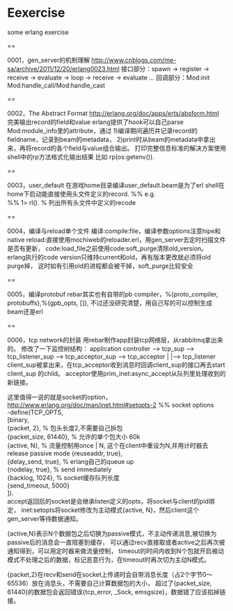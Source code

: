 Eexercise
=========

some erlang exercise

==

0001，gen_server的机制理解
http://www.cnblogs.com/me-sa/archive/2011/12/20/erlang0023.html
接口部分：spawn -> register -> receive -> evaluate -> loop  -> receive -> evaluate ...
回调部分：Mod:init    Mod:handle_call/Mod:handle_cast

==

0002，The Abstract Format
http://erlang.org/doc/apps/erts/absform.html
完美输出record的field和value
erlang提供了hook可以自己parse Mod:module_info里的attribute，通过
1)编译期间遍历并记录record的fieldname，记录到beam的metadata，
2)print时从beam的metadata中拿出来，再将record的各个field与value组合输出。
打印完整信息标准的解决方案使用shell中的rp方法格式化输出结果 比如 rp(os:getenv()).

==

0003，user_default
在游戏home目录编译user_default.beam是为了erl shell在home下启动能直接使用头文件定义的record.
%% e.g.                                   
%% 1> rl(). % 列出所有头文件中定义的recode 

==

0004，编译与reload单个文件
编译:compile:file，编译参数options注意hipe和native
reload:直接使用mochiweb的reloader.erl，用gen_server去定时扫描文件是否有更新，
code:load_file之前使用code:soft_purge清除old_version。
erlang执行的code version只维持current和old，再有版本更改就必须将old purge掉，
这时如有引用old的进程都会被干掉，soft_purge比较安全

==

0005，编译protobuf
rebar其实也有自带的pb compiler，%{proto_compiler, protobuffs},%{gpb_opts, []},
不过还没研究清楚，用自己写的可以控制生成beam还是erl

==

0006，tcp network的封装
用rebar制作app封装tcp网络层，从rabbitmq拿出来的。
修改了一下监控树结构：
application controller ——> tcp_sup ——> tcp_listener_sup ——> tcp_acceptor_sup ——> tcp_acceptor
                                             |
                                             |——> tcp_listener
client_sup被拿出来，在tcp_acceptor收到消息时回调client_sup的接口再去start client_sup 的child。
acceptor使用prim_inet:async_accept从队列里处理收到的新链接。

这里值得一说的就是socket的option，http://www.erlang.org/doc/man/inet.html#setopts-2
 %% socket options                                                                                                
-define(TCP_OPTS,                                                                                                
     [binary,                                                                                                     
     {packet, 2},                    % 包头长度2,不需要自己拆包                                                   
     {packet_size, 61440},           % 允许的单个包大小 60k                                                        
     {active, N},                    % 流量控制用once | N, 这个在client中重设为N,并用计时器去release passive mode 
     {reuseaddr, true},                                                                                           
     {delay_send, true},             % erlang自己的queue up                                                       
     {nodelay, true},                % send immediately                                                           
     {backlog, 1024},                % socket缓存队列长度                                                          
     {send_timeout, 5000}                                                                                         
     ]).      
accept返回后的socket是会继承listen定义的opts，将socket与client的pid绑定，
inet:setopts将socket修改为主动模式{active, N}，然后client这个gen_server等待数据通知。

{active,N}表示N个数据包之后切换为passive模式，不主动传递消息,被切换为passive后的消息会一直阻塞到缓存，
可以通过recv直接取或者active之后再次被通知得到，可以用定时器来做流量控制，
timeout的时间内收到N个包就开启被动模式不处理之后的数据，标记恶意行为，在timeout时再次切为主动N模式。

{packet,2}在recv和send在socket上传递时会自带消息长度（占2个字节0～65536）放在消息头，不需要自己计算数据包的大小，
超过了{packet_size, 61440}的数据包会返回错误{tcp_error, _Sock, emsgsize}，数据错了应该掐掉链接。
